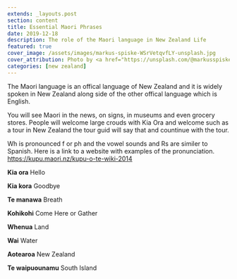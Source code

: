 ```yaml
---
extends: _layouts.post
section: content
title: Essential Maori Phrases
date: 2019-12-18
description: The role of the Maori language in New Zealand Life 
featured: true
cover_image: /assets/images/markus-spiske-WSrVetqvfLY-unsplash.jpg
cover_attribution: Photo by <a href="https://unsplash.com/@markusspiske?utm_source=unsplash&utm_medium=referral&utm_content=creditCopyText">Markus Spiske on Unsplash</a>
categories: [new zealand]
---
```


The Maori language is an offical language of New Zealand and it is widely spoken in New Zealand along side of the other offical language which is English.

You will see Maori in the news, on signs, in museums and even grocery stores. People will welcome large crouds with Kia Ora and welcome such as a tour in New Zealand the tour guid will say that and countinue with the tour.

Wh is pronounced f or ph and the vowel sounds and Rs are similer to Spanish. Here is a link to a website with examples of the pronunciation.  https://kupu.maori.nz/kupu-o-te-wiki-2014

**Kia ora** Hello   

**Kia kora** Goodbye 

**Te manawa** Breath

**Kohikohi** Come Here or Gather

**Whenua** Land

**Wai** Water  

**Aotearoa** New Zealand   

**Te waipuounamu** South Island
